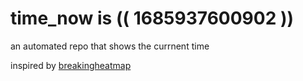 # time_now is (( 1685937600902 ))

an automated repo that shows the currnent time

inspired by [breakingheatmap](https://github.com/breakingheatmap/breakingheatmap)